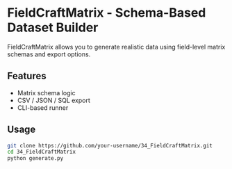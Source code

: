 # FieldCraftMatrix - Schema-Based Dataset Builder

FieldCraftMatrix allows you to generate realistic data using field-level matrix schemas and export options.

## Features
- Matrix schema logic  
- CSV / JSON / SQL export  
- CLI-based runner  

## Usage
```bash
git clone https://github.com/your-username/34_FieldCraftMatrix.git
cd 34_FieldCraftMatrix
python generate.py
